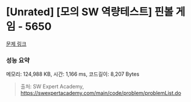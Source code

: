 # [Unrated] [모의 SW 역량테스트] 핀볼 게임 - 5650 

[문제 링크](https://swexpertacademy.com/main/code/problem/problemDetail.do?contestProbId=AWXRF8s6ezEDFAUo) 

### 성능 요약

메모리: 124,988 KB, 시간: 1,166 ms, 코드길이: 8,207 Bytes



> 출처: SW Expert Academy, https://swexpertacademy.com/main/code/problem/problemList.do